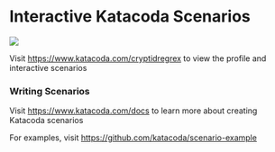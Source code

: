# Interactive Katacoda Scenarios

[![](http://shields.katacoda.com/katacoda/cryptidregrex/count.svg)](https://www.katacoda.com/cryptidregrex "Get your profile on Katacoda.com")

Visit https://www.katacoda.com/cryptidregrex to view the profile and interactive scenarios

### Writing Scenarios
Visit https://www.katacoda.com/docs to learn more about creating Katacoda scenarios

For examples, visit https://github.com/katacoda/scenario-example
